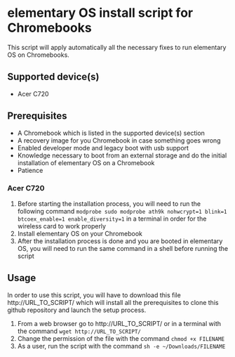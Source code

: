 elementary OS install script for Chromebooks
============================================

This script will apply automatically all the necessary fixes to run elementary OS on Chromebooks.


Supported device(s)
-------------------

* Acer C720

Prerequisites
-------------

* A Chromebook which is listed in the supported device(s) section
* A recovery image for you Chromebook in case something goes wrong
* Enabled developer mode and legacy boot with usb support
* Knowledge necessary to boot from an external storage and do the initial installation of elementary OS on a Chromebook
* Patience

### Acer C720
1. Before starting the installation process, you will need to run the following command `modprobe sudo modprobe ath9k nohwcrypt=1 blink=1 btcoex_enable=1 enable_diversity=1` in a terminal in order for the wireless card to work properly
2. Install elementary OS on your Chromebook
3. After the installation process is done and you are booted in elementary OS, you will need to run the same command in a shell before running the script

Usage
-----

In order to use this script, you will have to download this file http://URL_TO_SCRIPT/ which will install all the prerequisites to clone this github repository and launch the setup process.

1. From a web browser go to http://URL_TO_SCRIPT/ or in a terminal with the command `wget http://URL_TO_SCRIPT/`
2. Change the permission of the file with the command `chmod +x FILENAME`
3. As a user, run the script with the command `sh -e ~/Downloads/FILENAME`
